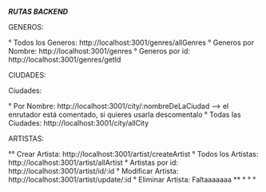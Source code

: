 ***RUTAS BACKEND***


GENEROS:

° Todos los Generos: http://localhost:3001/genres/allGenres
° Generos por Nombre: http://localhost:3001/genres
° Generos por id: http://localhost:3001/genres/getId

CIUDADES:

 Ciudades: 

° Por Nombre: http://localhost:3001/city/:nombreDeLaCiudad --> el enrutador está comentado, si quieres usarla descomentalo
° Todas las Ciudades: http://localhost:3001/city/allCity

ARTISTAS:

°° Crear Artista: http://localhost:3001/artist/createArtist
° Todos los Artistas: http://localhost:3001/artist/allArtist
° Artistas por id: http://localhost:3001/artist/id/:id
° Modificar Artista: http://localhost:3001/artist/update/:id
° Eliminar Artista: Faltaaaaaaa **
°
°
°